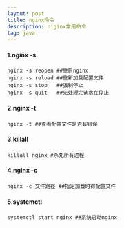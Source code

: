 ```yaml
---
layout: post
title: nginx命令
description: niginx常用命令
tag: java
---
```


#### 1.nginx  -s

```
nginx -s reopen ##重启nginx
nginx -s reload ##重新加载配置文件
nginx -s stop   ##强制停止
nginx -s quit   ##先处理完请求在停止
```

#### 2.nginx -t

```
nginx -t ##查看配置文件是否有错误
```

#### 3.killall

```
killall nginx #杀死所有进程
```

#### 4.nginx -c

```
nginx -c 文件路径 ##指定加载时得配置文件
```

#### 5.systemctl 

```
systemctl start nginx ##系统启动nginx
```

